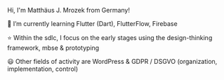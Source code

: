 Hi, I'm Matthäus J. Mrozek from Germany!

🌱 I’m currently learning Flutter (Dart), FlutterFlow, Firebase

:star: Within the sdlc, I focus on the early stages using the design-thinking framework, mbse & prototyping

:smiley: Other fields of activity are WordPress & GDPR / DSGVO (organization, implementation, control)



<!---
mjmrozek/mjmrozek is a ✨ special ✨ repository because its `README.md` (this file) appears on your GitHub profile.
You can click the Preview link to take a look at your changes.
--->
